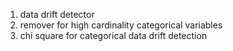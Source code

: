 1. data drift detector
2. remover for high cardinality categorical variables
3. chi square for categorical data drift detection